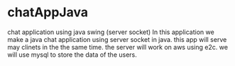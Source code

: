 # chatAppJava
chat application using java swing (server socket)
In this application we make a java chat application using server socket in java.
this app will serve may clinets in the the same time.
the server will work on aws using e2c.
we will use mysql to store the data of the users.
